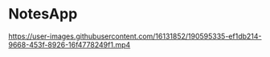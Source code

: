 # NotesApp

https://user-images.githubusercontent.com/16131852/190595335-ef1db214-9668-453f-8926-16f4778249f1.mp4

